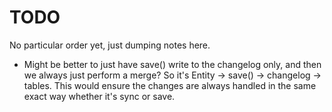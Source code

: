 # TODO

No particular order yet, just dumping notes here.

- Might be better to just have save() write to the changelog only, and then
we always just perform a merge? So it's Entity -> save() -> changelog -> tables.
This would ensure the changes are always handled in the same exact way whether
it's sync or save.

